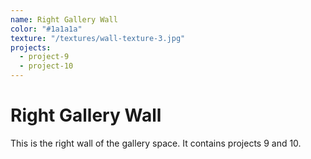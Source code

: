 ```yaml
---
name: Right Gallery Wall
color: "#1a1a1a"
texture: "/textures/wall-texture-3.jpg"
projects:
  - project-9
  - project-10
---
```


# Right Gallery Wall

This is the right wall of the gallery space. It contains projects 9 and 10. 